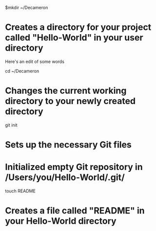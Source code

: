 $mkdir ~/Decameron
# Creates a directory for your project called "Hello-World" in your user directory

Here's an edit of some words

cd ~/Decameron
# Changes the current working directory to your newly created directory

git init
# Sets up the necessary Git files
# Initialized empty Git repository in /Users/you/Hello-World/.git/

touch README
# Creates a file called "README" in your Hello-World directory
